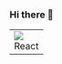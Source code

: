 ### Hi there 👋

<table>
  <tr>
    <td>
      <img src="https://upload.wikimedia.org/wikipedia/commons/a/a7/React-icon.svg" />
      <div>React</div>
    </td>
  </tr>
</table>
